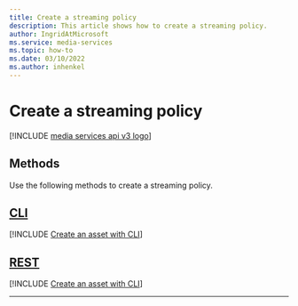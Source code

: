 ```yaml
---
title: Create a streaming policy
description: This article shows how to create a streaming policy.
author: IngridAtMicrosoft
ms.service: media-services
ms.topic: how-to
ms.date: 03/10/2022
ms.author: inhenkel
---
```


# Create a streaming policy

[!INCLUDE [media services api v3 logo](./includes/v3-hr.md)]

## Methods

Use the following methods to create a streaming policy.

## [CLI](#tab/cli/)

[!INCLUDE [Create an asset with CLI](./includes/task-create-streaming-policy-cli.md)]

## [REST](#tab/rest/)

[!INCLUDE [Create an asset with CLI](./includes/task-create-streaming-policy-rest.md)]

---
